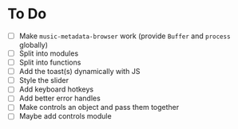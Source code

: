 # To Do

- [ ] Make `music-metadata-browser` work (provide `Buffer` and `process` globally)
- [ ] Split into modules
- [ ] Split into functions
- [ ] Add the toast(s) dynamically with JS
- [ ] Style the slider
- [ ] Add keyboard hotkeys
- [ ] Add better error handles
- [ ] Make controls an object and pass them together
- [ ] Maybe add controls module
